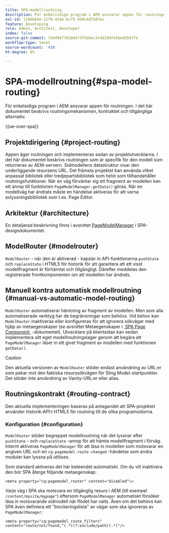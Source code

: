 ```yaml
---
title: SPA-modellroutning
description: För enkelsidiga program i AEM ansvarar appen för routningen. I det här dokumentet beskrivs routningsmekanismen, kontraktet och tillgängliga alternativ.
exl-id: 1186b64e-11f8-43a6-bc75-450c4d7587ec
feature: Developing
role: Admin, Architect, Developer
index: false
source-git-commit: 7a9d947761b0473f5ddac3c4d19dfe5bed5b97fe
workflow-type: tm+mt
source-wordcount: '438'
ht-degree: 0%

---
```



# SPA-modellroutning{#spa-model-routing}

För enkelsidiga program i AEM ansvarar appen för routningen. I det här dokumentet beskrivs routningsmekanismen, kontraktet och tillgängliga alternativ.

{{ue-over-spa}}

## Projektdirigering {#project-routing}

Appen äger routningen och implementeras sedan av projektutvecklarna. I det här dokumentet beskrivs routningen som är specifik för den modell som returneras av AEM-servern. Sidmodellens datastruktur visar den underliggande resursens URL. Det främsta projektet kan använda vilket anpassat bibliotek eller tredjepartsbibliotek som helst som tillhandahåller routningsfunktioner. När en väg förväntar sig ett fragment av modellen kan ett anrop till funktionen `PageModelManager.getData()` göras. När en modellväg har ändrats måste en händelse aktiveras för att varna avlyssningsbibliotek som t.ex. Page Editor.

## Arkitektur {#architecture}

En detaljerad beskrivning finns i avsnittet [PageModelManager](blueprint.md#pagemodelmanager) i SPA-designdokumentet.

## ModelRouter {#modelrouter}

`ModelRouter` - när den är aktiverad - kapslar in API-funktionerna `pushState` och `replaceState` i HTML5 för historik för att garantera att ett visst modellfragment är förhämtat och tillgängligt. Därefter meddelas den registrerade frontkomponenten om att modellen har ändrats.

## Manuell kontra automatisk modellroutning {#manual-vs-automatic-model-routing}

`ModelRouter` automatiserar hämtning av fragment av modellen. Men som alla automatiserade verktyg har de begränsningar som behövs. Vid behov kan `ModelRouter` inaktiveras eller konfigureras för att ignorera sökvägar med hjälp av metaegenskaper (se avsnittet Metaegenskaper i [&#x200B; SPA Page Component &#x200B;](page-component.md) -dokumentet). Utvecklare på klientsidan kan sedan implementera sitt eget modellroutningslager genom att begära att `PageModelManager` läser in ett givet fragment av modellen med funktionen `getData()`.

>[!CAUTION]
>
>Den aktuella versionen av `ModelRouter` stöder endast användning av URL:er som pekar mot den faktiska resurssökvägen för Sling Model-startpunkter. Det stöder inte användning av Vanity-URL:er eller alias.

## Routningskontrakt {#routing-contract}

Den aktuella implementeringen baseras på antagandet att SPA-projektet använder historik-API:t HTML5 för routning till de olika programsidorna.

### Konfiguration {#configuration}

`ModelRouter` stöder begreppet modellroutning när det lyssnar efter `pushState` - och `replaceState` -anrop för att hämta modellfragment i förväg. Internt aktiveras `PageModelManager` för att läsa in modellen som motsvarar en angiven URL och en `cq-pagemodel-route-changed` -händelse som andra moduler kan lyssna på utlöses.

Som standard aktiveras det här beteendet automatiskt. Om du vill inaktivera den bör SPA återge följande metaegenskap:

```
<meta property="cq:pagemodel_router" content="disabled"\>
```

Varje väg i SPA ska motsvara en tillgänglig resurs i AEM (till exempel `/content/mysite/mypage"`) eftersom `PageModelManager` automatiskt försöker läsa in motsvarande sidmodell när flödet har valts. Även om det behövs kan SPA även definiera ett &quot;blockeringslista&quot; av vägar som ska ignoreras av `PageModelManager`:

```
<meta property="cq:pagemodel_route_filters" content="route/not/found,^(.*)(?:exclude/path)(.*)"/>
```
